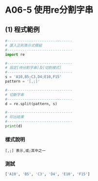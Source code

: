 # A06-5 使用re分割字串


## (1) 程式範例
``` python
#------------------------------
# 匯入正則表示式模組
#------------------------------
import re

#------------------------------
# 設定[待分割字串]及[切割樣式]
#------------------------------
s = 'A10,B5;C3,D4;E10,F15'
pattern = '[,;]'

#------------------------------
# 切斷字串
#------------------------------
d = re.split(pattern, s)

#------------------------------
# 印出結果
#------------------------------
print(d)
```

### 樣式說明
```
[,;] 表示,或;其中之一
```

### 測試
``` python
['A10', 'B5', 'C3', 'D4', 'E10', 'F15']
```

